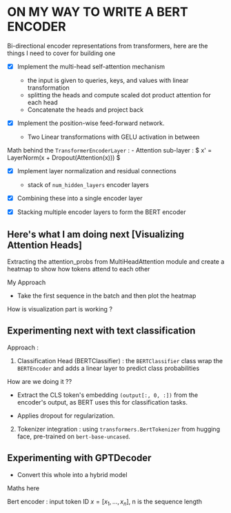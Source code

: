 # ON MY WAY TO WRITE A BERT ENCODER

Bi-directional encoder representations from transformers, here are the things I need to cover for building one
- [x] Implement the multi-head self-attention mechanism
    - the input is given to queries, keys, and values with linear transformation
    - splitting the heads and compute scaled dot product attention for each head
    - Concatenate the heads and project back

- [x] Implement the position-wise feed-forward network. 
    - Two Linear transformations with GELU activation in between

Math behind the `TransformerEncoderLayer` :
    - Attention sub-layer : $ x' = LayerNorm(x + Dropout(Attention(x))) $

- [x] Implement layer normalization and residual connections
    - stack of `num_hidden_layers` encoder layers
- [x] Combining these into a single encoder layer
- [x] Stacking multiple encoder layers to form the BERT encoder


## Here's what I am doing next [Visualizing Attention Heads]

Extracting the attention_probs from MultiHeadAttention module and create a heatmap to show how tokens attend to each other

My Approach

- Take the first sequence in the batch and then plot the heatmap

How is visualization part is working ?


## Experimenting next with text classification

Approach : 

1. Classification Head (BERTClassifier) : the `BERTClassifier` class wrap the `BERTEncoder` and adds a linear layer to predict class probabilities 

How are we doing it ?? 

- Extract the CLS token's embedding `(output[:, 0, :])` from the encoder's output, as BERT uses this for classification tasks.

- Applies dropout for regularization. 

2. Tokenizer integration : using `transformers.BertTokenizer` from hugging face, pre-trained on `bert-base-uncased`. 


## Experimenting with GPTDecoder

- Convert this whole into a hybrid model 

Maths here

Bert encoder : input token ID $x = [x_1, ... , x_n]$, n is the sequence length

